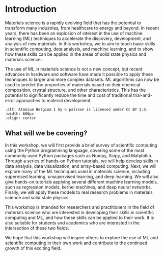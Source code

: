 # Introduction

Materials science is a rapidly evolving field that has the potential to transform many industries, from healthcare to energy and beyond. In recent years, there has been an explosion of interest in the use of machine learning (ML) techniques to accelerate the discovery, development, and analysis of new materials. In this workshop, we to aim to teach basic skills in scientific computing, data analysis, and machine learning, and to show how these skills can be applied in the areas of solid state physics and materials science.

The use of ML in materials science is not a new concept, but recent advances in hardware and software have made it possible to apply these techniques to larger and more complex datasets. ML algorithms can now be used to predict the properties of materials based on their chemical composition, crystal structure, and other characteristics. This has the potential to significantly reduce the time and cost of traditional trial-and-error approaches to material development.

```{image} Atomium_Belgium.jpg
:alt: Atomium Belgium 1 by o palsson is licensed under CC BY 2.0.
:width: 600px
:align: center
```

## What will we be covering?

In this workshop, we will first provide a brief survey of scientific computing using the Python programming language, covering some of the most commonly used Python packages such as Numpy, Scipy, and Matplotlib. Through a series of hands-on Python tutorials, we will help develop skills in data analysis, data visualization, and array-based computing. Next, we will
explore many of the ML techniques used in materials science, including supervised learning, unsupervised learning, and deep learning. We will also give hands-on tutorials applying several different machine learning models, such as regression models, kernel machines, and deep neural networks. Finally, we will apply these models to real research problems in materials science and solid state physics. 

This workshop is intended for researchers and practitioners in the field of materials science who are interested in developing their skills in scientific computing and ML, and how these skills can be applied to their work. It is also suitable for students and academics who are interested in the intersection of these two fields.

We hope that this workshop will inspire others to explore the use of ML and scientific computing in their own work and contribute to the continued growth of this exciting field.

